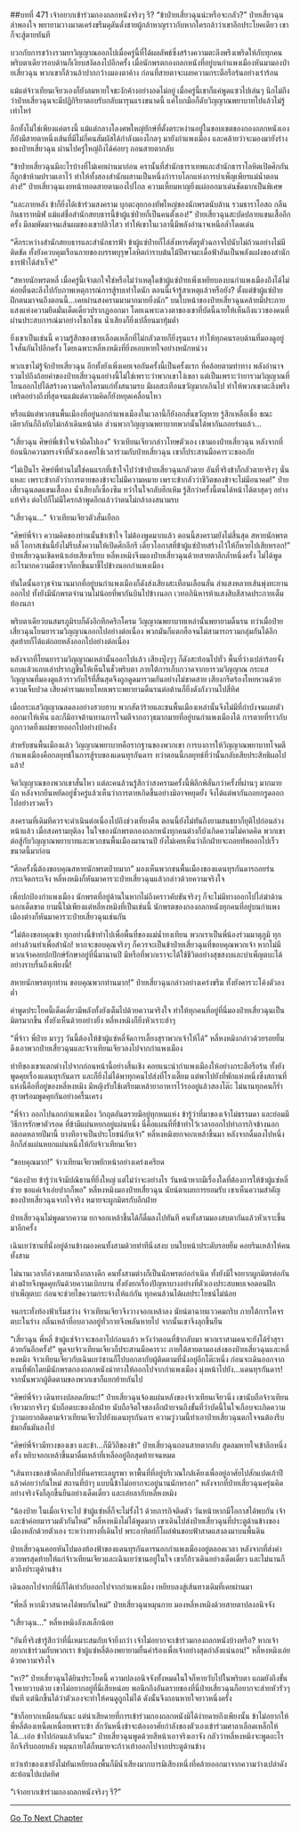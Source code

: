 ##บทที่ 471 เจ้าอยากเข้าร่วมกองถลกหนังจริงๆ รึ?
“ข้าป๋ายเสี่ยวฉุนน่ะหรือจะกลัว?” ป๋ายเสี่ยวฉุนลำพองใจ พยายามวางมาดเคร่งขรึมดุดันดั่งชายผู้กล้าหาญราวกับหากใครกล้าว่าเขาอีกประโยคเดียว เขาก็จะสู้ตายทันที

บวกกับการขว้างรวมยาวิญญาณออกไปเมื่อครู่นี้ที่ได้ผลลัพธ์ซึ่งสร้างความตะลึงพรึงเพริดให้กับทุกคน พริบตาเดียวรอบด้านก็เงียบสงัดลงไปอีกครั้ง เมื่อนักพรตกองถลกหนังที่อยู่บนกำแพงเมืองหันมามองป๋ายเสี่ยวฉุน พวกเขาก็ล้วนอ้าปากกว้างมองตาค้าง ก่อนที่สายตาจะเผยความกระตือรือร้นอย่างเร่าร้อน

แม้แต่จ้าวเทียนเจียวเองก็ยังลมหายใจชะงักค้างอย่างอดไม่อยู่ เมื่อครู่นี้เขาก็แค่พูดแซวไปเล่นๆ นึกไม่ถึงว่าป๋ายเสี่ยวฉุนจะมีปฏิกิริยาตอบรับกลับมารุนแรงขนาดนี้ แค่โบกมือก็ดับวิญญาณพยาบาทไปแล้วไม่รู้เท่าไหร่

อีกทั้งไม่ใช่เพียงแค่ตรงนี้ แม้แต่กลางโลงศพใหญ่ยักษ์ที่ตั้งตระหง่านอยู่ในขอบเขตของกองถลกหนังเองก็ยังมีสายตาหนึ่งเส้นที่มีไม่กี่คนสัมผัสได้กำลังมองไกลๆ มายังกำแพงเมือง และคล้ายว่าจะมองมายังร่างของป๋ายเสี่ยวฉุน ผ่านไปครู่ใหญ่ถึงได้ค่อยๆ ถอนสายตากลับ

“ข้าป๋ายเสี่ยวฉุนมีอะไรบ้างที่ไม่เคยผ่านมาก่อน ครานั้นที่สำนักธาราเทพและสำนักธาราโลหิตเปิดศึกกันก็ถูกข้าห้ามปรามเอาไว้ ทำให้ทั้งสองสำนักผสานเป็นหนึ่งกำราบโลกแห่งการบำเพ็ญเพียรแม่น้ำตอนล่าง!” ป๋ายเสี่ยวฉุนเงยหน้าทอดสายตามองไปไกล ความเหี้ยมหาญยิ่งแผ่ออกมาเด่นชัดมากเป็นพิเศษ

“และภายหลัง ข้าก็ยิ่งได้เข้าร่วมสงคราม บุกตะลุยกองทัพใหญ่ของนักพรตนับล้าน รวมธาราโอสถ กลืนกินธาราทมิฬ แม้แต่ชื่อสำนักสยบธารนี้ข้าผู้แซ่ป๋ายก็เป็นคนตั้งเอง!” ป๋ายเสี่ยวฉุนสะบัดปลายแขนเสื้ออีกครั้ง มีลมพัดมาจนเส้นผมของเขาปลิวไสว ทำให้เขาในเวลานี้มีพลังอำนาจเหนือล้ำโดดเด่น

“ศึกระหว่างสำนักสยบธารและสำนักธารฟ้า ข้าผู้แซ่ป๋ายก็ไล่สังหารศัตรูตัวฉกาจไปนับไม่ถ้วนอย่างไม่มีติดขัด ทั้งยังควบคุมเรือนกายของบรรพบุรุษโลหิตกำราบต้นไม้ปีศาจมะเดื่อฟ้าอันเป็นพลังแฝงของสำนักธารฟ้าได้สำเร็จ!”

“สหายนักพรตหลี่ เมื่อครู่นี้เจ้าตกใจใช่หรือไม่ว่าเหตุใดข้าผู้แซ่ป๋ายเพิ่งเหยียบลงบนกำแพงเมืองถึงได้ไม่ค่อยตื่นตะลึงไปกับภาพเหตุการณ์การสู้รบเท่าใดนัก ตอนนี้เจ้ารู้สาเหตุแล้วหรือยัง? ตั้งแต่ข้าผู้แซ่ป๋ายฝึกตนมาจนถึงตอนนี้...เคยผ่านสงครามมามากมายยิ่งนัก” บนใบหน้าของป๋ายเสี่ยวฉุนคล้ายมีประกายแสงแห่งความยึดมั่นเด็ดเดี่ยวปรากฏออกมา โดยเฉพาะดวงตาของเขาที่บัดนี้ฉายให้เห็นถึงแววของคนที่ผ่านประสบการณ์มาอย่างโชกโชน น้ำเสียงก็ยิ่งเปลี่ยนมาทุ้มต่ำ

ยิ่งเขาเป็นเช่นนี้ ความรู้สึกของชายเลือดเหล็กที่ไม่กลัวตายก็ยิ่งรุนแรง ทำให้ทุกคนรอบด้านที่มองดูอยู่ใจสั่นกันไปอีกครั้ง โดยเฉพาะหลี่หงหมิงที่ยิ่งหอบหายใจอย่างหนักหน่วง

พวกเขาไม่รู้จักป๋ายเสี่ยวฉุน อีกทั้งยังเพิ่งเคยเจอกันครั้งนี้เป็นครั้งแรก ที่คล้อยตามท่าทาง พลังอำนาจรวมไปถึงถ้อยคำของป๋ายเสี่ยวฉุนอย่างนี้ไม่ใช่เพราะว่าพวกเขาโง่เขลา แต่เป็นเพราะว่ายารวมวิญญาณที่โยนออกไปได้สร้างความครึกโครมแก่ทั้งสนามรบ มีผลสะเทือนขวัญมากเกินไป ทำให้พวกเขาตะลึงพรึงเพริดอย่างถึงที่สุดจนแม้แต่ความคิดก็ยังหยุดเคลื่อนไหว

หรือแม้แต่พวกชนพื้นเมืองที่อยู่นอกกำแพงเมืองในเวลานี้ก็ยังอกสั่นขวัญหาย รู้สึกเหลือเชื่อ ขณะเดียวกันก็ถึงกับไม่กล้าเดินหน้าต่อ ส่วนพวกวิญญาณพยาบาทพวกนั้นได้พากันถอยร่นแล้ว...

“เสี่ยวฉุน ศิษย์พี่เข้าใจเจ้าผิดไปเอง” จ้าวเทียนเจียวกล่าวโทษตัวเอง เขามองป๋ายเสี่ยวฉุน หลังจากที่ย้อนนึกความทรงจำที่ตัวเองเคยใช้เวลาร่วมกับป๋ายเสี่ยวฉุน เขาก็ประสานมือคารวะขออภัย

“ไม่เป็นไร ศิษย์พี่ท่านไม่ใช่คนแรกที่เข้าใจไปว่าข้าป๋ายเสี่ยวฉุนกลัวตาย อันที่จริงข้าก็กลัวตายจริงๆ นั่นแหละ เพราะข้ากลัวว่าการตายของข้าจะไม่มีความหมาย เพราะข้ากลัวว่าชีวิตของข้าจะไม่มีอนาคต!” ป๋ายเสี่ยวฉุนลดแขนเสื้อลง น้ำเสียงก็เซื่องซึม ทว่าในใจกลับฮึกเหิม รู้สึกว่าครั้งนี้ตนได้หน้าได้ตาสุดๆ อย่างแท้จริง ต่อไปก็ไม่มีใครกล้าพูดอีกแล้วว่าตนไม่กล้าลงสนามรบ

“เสี่ยวฉุน...” จ้าวเทียนเจียวตัวสั่นเยือก

“ศิษย์พี่จ้าว ความคิดของท่านนั้นข้าเข้าใจ ไม่ต้องพูดมากแล้ว ตอนนี้สงครามยังไม่สิ้นสุด สหายนักพรตหลี่ โอกาสเช่นนี้ยังไม่รีบสั่งความให้เปิดศึกอีกรึ เดี๋ยวโอกาสที่ข้าผู้แซ่ป๋ายสร้างไว้ให้ก็หายไปเสียหรอก!” ป๋ายเสี่ยวฉุนเชิดหน้าเอ่ยเสียงเรียบ หลี่หงหมิงจึงมองป๋ายเสี่ยวฉุนด้วยสายตาลึกล้ำหนึ่งครั้ง ไม่ได้พูดอะไรมากความมือขวาก็ยกขึ้นมาชี้ไปข้างนอกกำแพงเมือง

ทันใดนั้นอาวุธจำนวนมากที่อยู่บนกำแพงเมืองก็ดังส่งเสียงสะเทือนเลือนลั่น ลำแสงหลายเส้นพุ่งทะยานออกไป ทั้งยังมีนักพรตจำนวนไม่น้อยที่พากันบินไปข้างนอก เวทอภินิหารห้าแสงสิบสีสาดประกายเต็มท้องนภา

พริบตาเดียวบนสมรภูมิรบก็ดังอึกทึกครึกโครม วิญญาณพยาบาทเหล่านั้นพยายามดิ้นรน ทว่าเมื่อป๋ายเสี่ยวฉุนโยนยารวมวิญญาณออกไปอย่างต่อเนื่อง พวกมันก็แตกฮือจนไม่สามารถรวมกลุ่มกันได้อีก สุดท้ายก็ได้แต่ถอยหลังออกไปอย่างต่อเนื่อง

หลังจากที่โยนยารวมวิญญาณเหล่านั้นออกไปแล้ว เสียงปุ๊งๆๆ ก็ดังสะท้อนไปทั่ว พื้นที่ว่างเปล่าร้อยจั้งแถบแล้วแถบเล่าปรากฏขึ้นให้เห็นในชั่วพริบตา ภายใต้การเก็บกวาดจากยารวมวิญญาณ กระแสวิญญาณที่มองดูแล้วราวกับไร้ที่สิ้นสุดจึงถูกดูดมารวมกันอย่างไม่ขาดสาย เสียงกรีดร้องโหยหวนด้วยความเจ็บปวด เสียงคำรามแหบโหยเพราะพยายามดิ้นรนต่อต้านก็ยิ่งดังกังวานไปสี่ทิศ

เมื่อกระแสวิญญาณลดลงอย่างฮวบฮาบ พวกสัตว์ร้ายและชนพื้นเมืองเหล่านั้นจึงไม่มีที่กำบังจนเผยตัวออกมาให้เห็น และก็มิอาจต้านทานการโจมตีจากอาวุธมากมายที่อยู่บนกำแพงเมืองได้ การตายที่ราวกับถูกกวาดทิ้งแผ่ขยายออกไปอย่างบ้าคลั่ง

สำหรับชนพื้นเมืองแล้ว วิญญาณพยาบาทคือรากฐานของพวกเขา การบงการให้วิญญาณพยาบาทโจมตีกำแพงเมืองคือกลยุทธ์ในการสู้รบของแดนทุรกันดาร ทว่าตอนนี้กลยุทธ์ที่ว่านั้นกลับเสียประสิทธิผลไปแล้ว!

จิตวิญญาณของพวกเขาสั่นไหว แต่ละคนล้วนรู้สึกว่าสงครามครั้งนี้พิลึกพิลั่นกว่าครั้งที่ผ่านๆ มากมายนัก หลังจากยืนหยัดอยู่ชั่วครู่แล้วเห็นว่าการตายเกิดขึ้นอย่างมิอาจหยุดยั้ง จึงได้แต่พากันถอยกรูดออกไปอย่างรวดเร็ว

สงครามที่เดิมทีควรจะดำเนินต่อเนื่องไปถึงช่วงเที่ยงคืน ตอนนี้ยังไม่ทันถึงยามสนธยาก็ยุติไปก่อนล่วงหน้าแล้ว เมื่อสงครามยุติลง ในใจของนักพรตกองถลกหนังทุกคนต่างก็บังเกิดความไม่คาดคิด พวกเขาต่อสู้กับวิญญาณพยาบาทและพวกชนพื้นเมืองมานานปี ยังไม่เคยเห็นว่าอีกฝ่ายจะถอยทัพออกไปเร็วขนาดนี้มาก่อน

“ศึกครั้งนี้ต้องขอบคุณสหายนักพรตป๋ายมาก” มองเห็นพวกชนพื้นเมืองของแดนทุรกันดารถอยร่นกระเจิดกระเจิง หลี่หงหมิงก็หันมาคารวะป๋ายเสี่ยวฉุนแล้วกล่าวด้วยความจริงใจ

เพื่อปกป้องกำแพงเมือง นักพรตที่อยู่ด้านในหากไม่ถึงคราวคับขันจริงๆ ก็จะไม่มีทางออกไปไล่ฆ่าด้านนอกเด็ดขาด ยามนี้ไม่เพียงแต่หลี่หงหมิงที่เป็นเช่นนี้ นักพรตของกองถลกหนังทุกคนที่อยู่บนกำแพงเมืองต่างก็หันมาคารวะป๋ายเสี่ยวฉุนเช่นกัน

“ไม่ต้องขอบคุณข้า ทุกอย่างนี้ข้าทำไปเพื่อพื้นที่ของแม่น้ำทงเทียน พวกเราเป็นพี่น้องร่วมมาตุภูมิ ทุกอย่างล้วนทำเพื่อสำนัก! หากจะขอบคุณจริงๆ ก็ควรจะเป็นข้าป๋ายเสี่ยวฉุนที่ขอบคุณพวกเจ้า หากไม่มีพวกเจ้าคอยปกปักษ์รักษาอยู่ที่นี่มานานปี มีหรือที่พวกเราจะได้ใช้ชีวิตอย่างสุขสงบและบำเพ็ญตบะได้อย่างราบรื่นถึงเพียงนี้!

สหายนักพรตทุกท่าน ขอบคุณพวกท่านมาก!” ป๋ายเสี่ยวฉุนกล่าวอย่างเคร่งขรึม ทั้งยังคารวะโค้งตัวลงต่ำ

คำพูดประโยคนี้เด็ดเดี่ยวมีพลังทั้งยังเต็มไปด้วยความจริงใจ ทำให้ทุกคนที่อยู่ที่นี่มองป๋ายเสี่ยวฉุนเป็นมิตรมากขึ้น ทั้งยังเห็นด้วยอย่างยิ่ง หลี่หงหมิงก็ยิ่งหัวเราะฮ่าๆ

“พี่จ้าว พี่ป๋าย มาๆๆ วันนี้ต้องให้ข้าผู้แซ่หลี่จัดการเลี้ยงสุราพวกเจ้าให้ได้” หลี่หงหมิงกล่าวด้วยรอยยิ้ม ดึงเอาพวกป๋ายเสี่ยวฉุนและจ้าวเทียนเจียวลงไปจากกำแพงเมือง

ท่าทีของเขาแตกต่างไปจากก่อนหน้านี้อย่างสิ้นเชิง คอยแนะนำกำแพงเมืองให้อย่างกระตือรือร้น ทั้งยังพูดคุยเรื่องแดนทุรกันดาร และก็ยิ่งไม่ได้พาทุกคนไปส่งที่โรงเตี๊ยม แต่พาไปยังที่พักแห่งหนึ่งซึ่งสถานที่แห่งนี้คือที่อยู่ของหลี่หงหมิง มีหญิงรับใช้เตรียมเหล้ายาอาหารไว้รออยู่แล้วสองโต๊ะ ไม่นานทุกคนก็ร่ำสุราพร้อมพูดคุยกันอย่างครื้นเครง

“พี่จ้าว ออกไปนอกกำแพงเมือง วิกฤตอันตรายมีอยู่ทุกหนแห่ง ข้ารู้ว่าที่มาของเจ้าไม่ธรรมดา และย่อมมีวิธีการรักษาตัวรอด ที่ข้ามีแผ่นหยกอยู่แผ่นหนึ่ง นี่คือแผนที่ที่ข้าทำไว้เวลาออกไปทำภารกิจข้างนอกตลอดหลายปีมานี้ บางทีอาจเป็นประโยชน์กับเจ้า” หลี่หงหมิงยกจอกเหล้าขึ้นมา หลังจากดื่มลงไปหนึ่งอึกก็ส่งแผ่นหยกแผ่นหนึ่งให้กับจ้าวเทียนเจียว

“ขอบคุณมาก!” จ้าวเทียนเจียวพยักหน้าอย่างเคร่งเครียด

“น้องป๋าย ข้ารู้ว่าเจ้ามีปณิธานที่ยิ่งใหญ่ แต่ไม่ว่าจะอย่างไร วันหน้าหากมีเรื่องใดที่ต้องการให้ข้าผู้แซ่หลี่ช่วย ขอแค่เจ้าเอ่ยปากก็พอ” หลี่หงหมิงมองป๋ายเสี่ยวฉุน นัยน์ตาเผยการยอมรับ เขาเห็นความสำคัญของป๋ายเสี่ยวฉุนจากใจจริง หมายจะผูกมิตรกับอีกฝ่าย

ป๋ายเสี่ยวฉุนไม่พูดมากความ ยกจอกเหล้าขึ้นได้ก็ดื่มลงไปทันที คนทั้งสามมองสบตากันแล้วหัวเราะขึ้นมาอีกครั้ง

เฉินเยว่ซานที่นั่งอยู่ด้านข้างมองคนทั้งสามด้วยท่าทีนิ่งสงบ บนใบหน้าประดับรอยยิ้ม คอยรินเหล้าให้คนทั้งสาม

ไม่นานเวลาก็ล่วงเลยมาถึงกลางดึก คนทั้งสามต่างก็เป็นนักพรตก่อกำเนิด ทั้งยังมีใจอยากผูกมิตรต่อกัน ต่างฝ่ายจึงพูดคุยกันด้วยความเบิกบาน ทั้งยังยกเรื่องปัญหาบางอย่างที่ตัวเองประสบพบเจอตอนฝึกบำเพ็ญตบะ ก่อนจะช่วยไขความกระจ่างให้แก่กัน ทุกคนล้วนได้ผลประโยชน์ไม่น้อย

จนกระทั่งท้องฟ้าเริ่มสว่าง จ้าวเทียนเจียวจึงวางจอกเหล้าลง นัยน์ตาฉายแววคมกริบ ภายใต้การโคจรตบะในร่าง กลิ่นเหล้าที่อบอวลอยู่ทั่วกายจึงพลันหายไป จากนั้นเขาจึงลุกขึ้นยืน

“เสี่ยวฉุน พี่หลี่ ข้าผู้แซ่จ้าวจะขอลาไปก่อนแล้ว หวังว่าตอนที่ข้ากลับมา พวกเราสามคนจะยังได้ร่ำสุราด้วยกันอีกครั้ง!” พูดจบจ้าวเทียนเจียวก็ประสานมือคารวะ ภายใต้สายตามองส่งของป๋ายเสี่ยวฉุนและหลี่หงหมิง จ้าวเทียนเจียวกับเฉินเยว่ซานก็ไปบอกลากับผู้ติดตามที่นั่งอยู่อีกโต๊ะหนึ่ง ก่อนจะเดินออกจากลานที่พักโดยมีนักพรตกองถลกหนังนำทางให้ออกไปจากกำแพงเมือง มุ่งหน้าไปยัง...แดนทุรกันดาร! จากนั้นพวกผู้ติดตามของพวกเขาก็แยกย้ายกันไป

“ศิษย์พี่จ้าว เดินทางปลอดภัยนะ!” ป๋ายเสี่ยวฉุนจ้องแผ่นหลังของจ้าวเทียนเจียวนิ่ง เขานับถือจ้าวเทียนเจียวมากจริงๆ นับถือตบะของอีกฝ่าย นับถือจิตใจของอีกฝ่ายจนถึงขั้นที่ว่าบัดนี้ในใจเกือบจะเกิดความวู่วามอยากติดตามจ้าวเทียนเจียวไปยังแดนทุรกันดาร ความวู่วามนี้ทำเอาป๋ายเสี่ยวฉุนตกใจจนต้องรีบข่มกลั้นมันลงไป

“ศิษย์พี่จ้าวมีทางของเขา และข้า...ก็มีวิถีของข้า” ป๋ายเสี่ยวฉุนถอนสายตากลับ สูดลมหายใจเข้าลึกหนึ่งครั้ง หยิบจอกเหล้าขึ้นมาดื่มเหล้าที่เหลืออยู่อึกสุดท้ายจนหมด

“เส้นทางของข้าคือกลับไปที่นครทะเลบูรพา หาพื้นที่ที่อยู่บริเวณใกล้เคียงเพื่ออยู่อาศัยไปสักแปดเก้าปีแล้วค่อยว่ากันใหม่ สถานที่บ้าๆ แบบนี้ข้าไม่อยากจะอยู่นานนักหรอก” หลังจากที่ป๋ายเสี่ยวฉุนครุ่นคิดอย่างจริงจังก็ลุกขึ้นยืนอย่างเด็ดเดี่ยว และเอ่ยลากับหลี่หงหมิง

“น้องป๋าย ในเมื่อเจ้าจะไป ข้าผู้แซ่หลี่ก็จะไม่รั้งไว้ ด้วยภารกิจติดตัว วันหน้าหากมีโอกาสได้พบกัน เจ้าและข้าค่อยมารวมตัวกันใหม่” หลี่หงหมิงไม่ได้พูดมาก เขาเดินไปส่งป๋ายเสี่ยวฉุนที่ประตูด้านข้างของเมืองหลักด้วยตัวเอง ระหว่างทางที่เดินไป พระอาทิตย์ก็โผล่พ้นขอบฟ้าสาดแสงลงมาบนพื้นดิน

ป๋ายเสี่ยวฉุนคอยหันไปมองท้องฟ้าของแดนทุรกันดารนอกกำแพงเมืองอยู่ตลอดเวลา หลังจากที่ส่งคำอวยพรสุดท้ายให้แก่จ้าวเทียนเจียวและเฉินเยว่ซานอยู่ในใจ เขาก็ก้าวเดินอย่างเด็ดเดี่ยว และไม่นานก็มาถึงประตูด้านข้าง

เดินออกไปจากที่นี่ก็ได้เท่ากับออกไปจากกำแพงเมือง เหยียบลงสู่เส้นทางเดิมที่เคยผ่านมา

“พี่หลี่ หากมีวาสนาคงได้พบกันใหม่” ป๋ายเสี่ยวฉุนหมุนกาย มองหลี่หงหมิงด้วยสายตาปลงอนิจจัง

“เสี่ยวฉุน...” หลี่หงหมิงลังเลเล็กน้อย

“อันที่จริงข้ารู้สึกว่าที่นี่เหมาะสมกับเจ้ายิ่งกว่า เจ้าไม่อยากจะเข้าร่วมกองถลกหนังบ้างหรือ? หากเจ้าอยากเข้าร่วมกับพวกเรา ข้าผู้แซ่หลี่ต้องพยายามยื่นคำร้องเพื่อเจ้าอย่างสุดกำลังแน่นอน!” หลี่หงหมิงเอ่ยด้วยความจริงใจ

“หา?” ป๋ายเสี่ยวฉุนได้ยินประโยคนี้ ความปลงอนิจจังทั้งหมดในใจก็หายวับไปในพริบตา แถมยังถึงขั้นใจหายวาบด้วย เขาไม่อยากอยู่ที่นี่เสียหน่อย พอนึกถึงอันตรายของที่นี่ป๋ายเสี่ยวฉุนก็อยากจะส่ายหัวรัวๆ ทันที แต่นึกขึ้นได้ว่าตัวเองจะทำให้คนดูถูกไม่ได้ ดังนั้นจึงถอนหายใจยาวหนึ่งครั้ง

“ข้าก็อยากเหมือนกันนะ แต่น่าเสียดายที่การเข้าร่วมกองถลกหนังมิได้ง่ายดายถึงเพียงนั้น ข้าไม่อยากให้พี่หลี่ต้องเหน็ดเหนื่อยเพราะข้า สักวันหนึ่งข้าจะต้องอาศัยกำลังของตัวเองเข้าร่วมศาลาเลือดเหล็กให้ได้...เอ่อ ข้าไปก่อนแล้วกันนะ” ป๋ายเสี่ยวฉุนพูดด้วยสีหน้าเอาจริงเอาจัง กลัวว่าหลี่หงหมิงจะพูดอะไรอีกจึงรีบถอยหลัง หมุนกายได้ก็หมายจะก้าวเท้าออกไปจากประตูด้านข้าง

ทว่าเท้าของเขายังไม่ทันเหยียบลงพื้นก็มีน้ำเสียงมากบารมีเสียงหนึ่งที่คล้ายออกมาจากความว่างเปล่าดังสะท้อนไปแปดทิศ

“เจ้าอยากเข้าร่วมกองถลกหนังจริงๆ รึ?”

------


[Go To Next Chapter]( ./94.md)